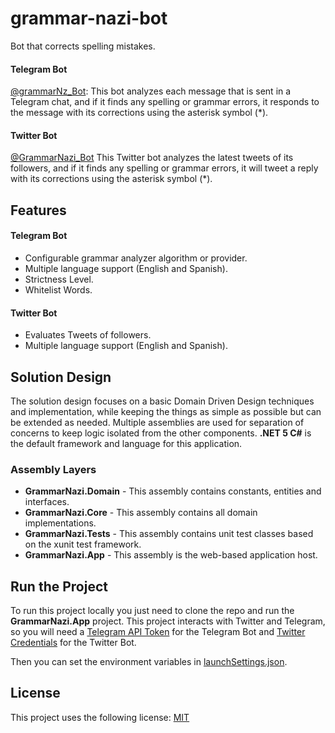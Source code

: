 # grammar-nazi-bot
Bot that corrects spelling mistakes.

#### Telegram Bot
[@grammarNz_Bot](https://t.me/grammarNz_Bot): This bot analyzes each message that is sent in a Telegram chat, and if it finds any spelling or grammar errors, it responds to the message with its corrections using the asterisk symbol (*).

#### Twitter Bot
[@GrammarNazi_Bot](https://twitter.com/GrammarNazi_Bot) This Twitter bot analyzes the latest tweets of its followers, and if it finds any spelling or grammar errors, it will tweet a reply with its corrections using the asterisk symbol (*).

## Features
#### Telegram Bot
- Configurable grammar analyzer algorithm or provider.
- Multiple language support (English and Spanish).
- Strictness Level.
- Whitelist Words.
#### Twitter Bot
- Evaluates Tweets of followers.
- Multiple language support (English and Spanish).
## Solution Design
The solution design focuses on a basic Domain Driven Design techniques and implementation, while keeping the things as simple as possible but can be extended as needed. Multiple assemblies are used for separation of concerns to keep logic isolated from the other components. **.NET 5 C#** is the default framework and language for this application.

### Assembly Layers
-   **GrammarNazi.Domain**  - This assembly contains constants, entities and interfaces.
-   **GrammarNazi.Core**  - This assembly contains all domain implementations.
-   **GrammarNazi.Tests**  - This assembly contains unit test classes based on the xunit test framework.
-   **GrammarNazi.App**  - This assembly is the web-based application host.

## Run the Project
To run this project locally you just need to clone the repo and run the **GrammarNazi.App** project. 
This project interacts with Twitter and Telegram, so you will need a [Telegram API Token](https://core.telegram.org/bots#6-botfather) for the Telegram Bot and [Twitter Credentials](https://developer.twitter.com/en/apply-for-access) for the Twitter Bot.

Then you can set the environment variables in [launchSettings.json](https://github.com/nminaya/grammar-nazi-bot/blob/master/GrammarNazi.App/Properties/launchSettings.json).

## License

This project uses the following license: [MIT](<https://choosealicense.com/licenses/mit/>)
